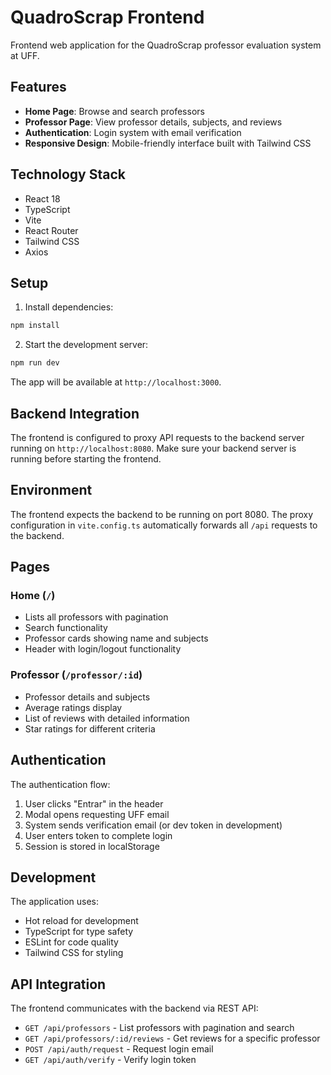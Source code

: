 # QuadroScrap Frontend

Frontend web application for the QuadroScrap professor evaluation system at UFF.

## Features

- **Home Page**: Browse and search professors
- **Professor Page**: View professor details, subjects, and reviews
- **Authentication**: Login system with email verification
- **Responsive Design**: Mobile-friendly interface built with Tailwind CSS

## Technology Stack

- React 18
- TypeScript
- Vite
- React Router
- Tailwind CSS
- Axios

## Setup

1. Install dependencies:
```bash
npm install
```

2. Start the development server:
```bash
npm run dev
```

The app will be available at `http://localhost:3000`.

## Backend Integration

The frontend is configured to proxy API requests to the backend server running on `http://localhost:8080`. Make sure your backend server is running before starting the frontend.

## Environment

The frontend expects the backend to be running on port 8080. The proxy configuration in `vite.config.ts` automatically forwards all `/api` requests to the backend.

## Pages

### Home (`/`)
- Lists all professors with pagination
- Search functionality
- Professor cards showing name and subjects
- Header with login/logout functionality

### Professor (`/professor/:id`)
- Professor details and subjects
- Average ratings display
- List of reviews with detailed information
- Star ratings for different criteria

## Authentication

The authentication flow:
1. User clicks "Entrar" in the header
2. Modal opens requesting UFF email
3. System sends verification email (or dev token in development)
4. User enters token to complete login
5. Session is stored in localStorage

## Development

The application uses:
- Hot reload for development
- TypeScript for type safety
- ESLint for code quality
- Tailwind CSS for styling

## API Integration

The frontend communicates with the backend via REST API:
- `GET /api/professors` - List professors with pagination and search
- `GET /api/professors/:id/reviews` - Get reviews for a specific professor
- `POST /api/auth/request` - Request login email
- `GET /api/auth/verify` - Verify login token
